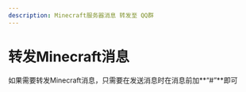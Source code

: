 ```yaml
---
description: Minecraft服务器消息 转发至 QQ群
---
```


# 转发Minecraft消息

如果需要转发Minecraft消息，只需要在发送消息时在消息前加**“#”**即可
